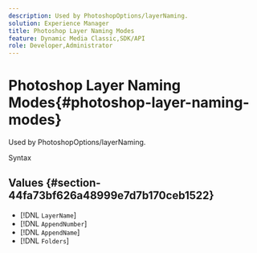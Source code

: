 ```yaml
---
description: Used by PhotoshopOptions/layerNaming.
solution: Experience Manager
title: Photoshop Layer Naming Modes
feature: Dynamic Media Classic,SDK/API
role: Developer,Administrator
---
```


# Photoshop Layer Naming Modes{#photoshop-layer-naming-modes}

Used by PhotoshopOptions/layerNaming.

 Syntax 

## Values {#section-44fa73bf626a48999e7d7b170ceb1522}

* [!DNL `LayerName`] 
* [!DNL `AppendNumber`] 
* [!DNL `AppendName`] 
* [!DNL `Folders`]

